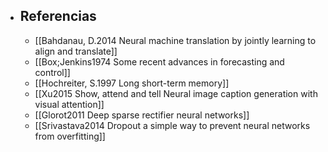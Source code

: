   * ## Referencias
    * [[Bahdanau, D.2014 Neural machine translation by jointly learning to align and translate]]
    * [[Box;Jenkins1974 Some recent advances in forecasting and control]]
    * [[Hochreiter, S.1997 Long short-term memory]]
    * [[Xu2015 Show, attend and tell Neural image caption generation with visual attention]]
    * [[Glorot2011 Deep sparse rectifier neural networks]]
    * [[Srivastava2014 Dropout a simple way to prevent neural networks from overfitting]]
